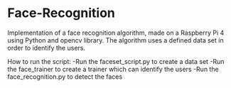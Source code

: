 # Face-Recognition

Implementation of a face recognition algorithm, made on a Raspberry Pi 4 using Python and opencv library.
The algorithm uses a defined data set in order to identify the users.

How to run the script:
-Run the faceset_script.py to create a data set
-Run the face_trainer to create a trainer which can identify the users
-Run the face_recognition.py to detect the faces
